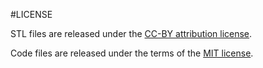 #LICENSE

STL files are released under the [CC-BY attribution license](http://creativecommons.org/licenses/by/2.0/).

Code files are released under the terms of the [MIT license](http://en.wikipedia.org/wiki/MIT_License).

